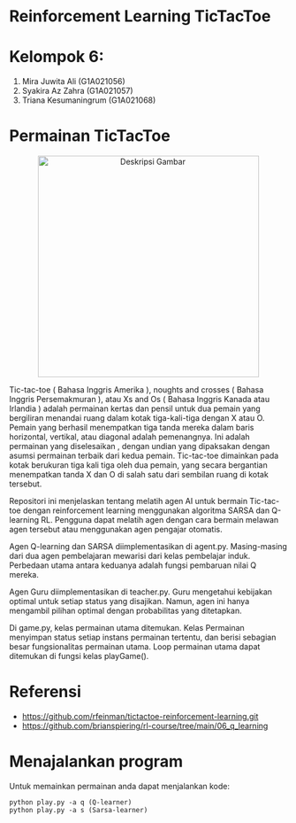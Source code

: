 # Reinforcement Learning TicTacToe
# Kelompok 6:
1. Mira Juwita Ali (G1A021056)
2. Syakira Az Zahra (G1A021057)
3. Triana Kesumaningrum (G1A021068)

# Permainan TicTacToe
<p align="center">
  <img src="https://mindfulenglish.net/wp-content/uploads/2023/01/tic-tac-toe.jpeg" alt="Deskripsi Gambar" width="400">
</p>

Tic-tac-toe ( Bahasa Inggris Amerika ), noughts and crosses ( Bahasa Inggris Persemakmuran ), atau Xs and Os ( Bahasa Inggris Kanada atau Irlandia ) adalah permainan kertas dan pensil untuk dua pemain yang bergiliran menandai ruang dalam kotak tiga-kali-tiga dengan X atau O. Pemain yang berhasil menempatkan tiga tanda mereka dalam baris horizontal, vertikal, atau diagonal adalah pemenangnya. Ini adalah permainan yang diselesaikan , dengan undian yang dipaksakan dengan asumsi permainan terbaik dari kedua pemain. Tic-tac-toe dimainkan pada kotak berukuran tiga kali tiga oleh dua pemain, yang secara bergantian menempatkan tanda X dan O di salah satu dari sembilan ruang di kotak tersebut.

Repositori ini menjelaskan tentang melatih agen AI untuk bermain Tic-tac-toe dengan reinforcement learning menggunakan algoritma SARSA dan Q-learning RL. Pengguna dapat melatih agen dengan cara bermain melawan agen tersebut atau menggunakan agen pengajar otomatis.

Agen Q-learning dan SARSA diimplementasikan di agent.py. Masing-masing dari dua agen pembelajaran mewarisi dari kelas pembelajar induk. Perbedaan utama antara keduanya adalah fungsi pembaruan nilai Q mereka.

Agen Guru diimplementasikan di teacher.py. Guru mengetahui kebijakan optimal untuk setiap status yang disajikan. Namun, agen ini hanya mengambil pilihan optimal dengan probabilitas yang ditetapkan.

Di game.py, kelas permainan utama ditemukan. Kelas Permainan menyimpan status setiap instans permainan tertentu, dan berisi sebagian besar fungsionalitas permainan utama. Loop permainan utama dapat ditemukan di fungsi kelas playGame().

# Referensi
- https://github.com/rfeinman/tictactoe-reinforcement-learning.git
- https://github.com/brianspiering/rl-course/tree/main/06_q_learning

# Menajalankan program
Untuk memainkan permainan anda dapat menjalankan kode:
```
python play.py -a q (Q-learner)
python play.py -a s (Sarsa-learner)
